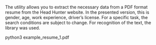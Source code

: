 The utility allows you to extract the necessary data from a PDF format resume from the Head Hunter website. In the presented version, this is gender, age, work experience, driver’s license. For a specific task, the search conditions are subject to change.
For recognition of the text, the library was used.



python3 example_resume_1.pdf
